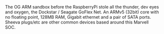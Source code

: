 The OG ARM sandbox before the RaspberryPi stole all the thunder, dev eyes and oxygen, the Dockstar / Seagate GoFlex Net. An ARMv5 (32bit) core with no floating point, 128MB RAM, Gigabit ethernet and a pair of SATA ports. Sheeva plugs/etc are other common devices based around this Marvell SOC.
